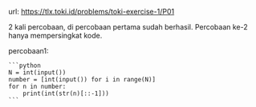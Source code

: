 url: https://tlx.toki.id/problems/toki-exercise-1/P01

2 kali percobaan, di percobaan pertama sudah berhasil. Percobaan ke-2 hanya mempersingkat kode.

percobaan1:
    
    ```python
    N = int(input())
    number = [int(input()) for i in range(N)]
    for n in number:
        print(int(str(n)[::-1]))
    ```